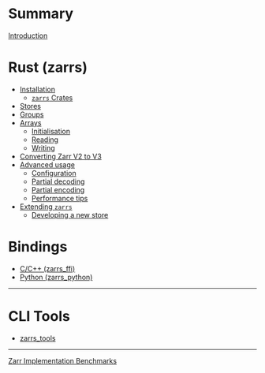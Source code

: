 # Summary

[Introduction](introduction.md)

# Rust (zarrs)
- [Installation](installation.md)
  - [`zarrs` Crates](crates.md)
- [Stores](./stores.md)
- [Groups](./groups.md)
- [Arrays](./arrays.md)
  - [Initialisation](./basic_usage/array_init.md)
  - [Reading](./basic_usage/array_read.md)
  - [Writing]()
- [Converting Zarr V2 to V3](./basic_usage/v2_to_v3.md)
- [Advanced usage]()
  - [Configuration]()
  - [Partial decoding]()
  - [Partial encoding]()
  - [Performance tips]()
- [Extending `zarrs`]()
  - [Developing a new store]()

# Bindings

- [C/C++ (zarrs_ffi)](zarrs_ffi.md)
- [Python (zarrs_python)](zarrs_python.md)

---

# CLI Tools

- [zarrs_tools](zarrs_tools.md)

---

[Zarr Implementation Benchmarks](./zarr_benchmarks/README.md)
